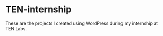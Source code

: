 # TEN-internship
These are the projects I created using WordPress during my internship at TEN Labs.
